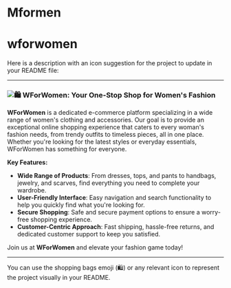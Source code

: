 # Mformen
# wforwomen

Here is a description with an icon suggestion for the project to update in your README file:

---

### ![🛍️](https://emojipedia-us.s3.amazonaws.com/source/skype/289/shopping-bags_1f6cd.png) **WForWomen: Your One-Stop Shop for Women's Fashion**

**WForWomen** is a dedicated e-commerce platform specializing in a wide range of women's clothing and accessories. Our goal is to provide an exceptional online shopping experience that caters to every woman's fashion needs, from trendy outfits to timeless pieces, all in one place. Whether you're looking for the latest styles or everyday essentials, WForWomen has something for everyone.

**Key Features:**
- **Wide Range of Products**: From dresses, tops, and pants to handbags, jewelry, and scarves, find everything you need to complete your wardrobe.
- **User-Friendly Interface**: Easy navigation and search functionality to help you quickly find what you're looking for.
- **Secure Shopping**: Safe and secure payment options to ensure a worry-free shopping experience.
- **Customer-Centric Approach**: Fast shipping, hassle-free returns, and dedicated customer support to keep you satisfied.

Join us at **WForWomen** and elevate your fashion game today!

---

You can use the shopping bags emoji (🛍️) or any relevant icon to represent the project visually in your README.

